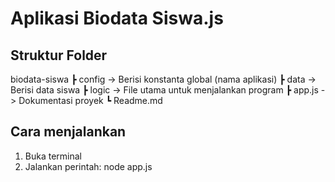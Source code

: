 # Aplikasi Biodata Siswa.js

## Struktur Folder

biodata-siswa
 ┣ config                   -> Berisi konstanta global (nama aplikasi)
 ┣ data                     -> Berisi data siswa
 ┣ logic                    -> File utama untuk menjalankan program
 ┣ app.js                   -> Dokumentasi proyek
 ┗ Readme.md

 ## Cara menjalankan

 1. Buka terminal
 2. Jalankan perintah:
 node app.js